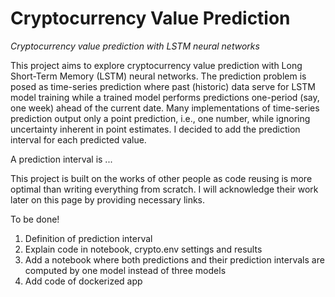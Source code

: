 # Cryptocurrency Value Prediction
*Cryptocurrency value prediction with LSTM neural networks*
 
This project aims to explore cryptocurrency value prediction with Long Short-Term Memory (LSTM) neural networks. The prediction problem is posed as time-series prediction where past (historic) data serve for LSTM model training while a trained model performs predictions one-period (say, one week) ahead of the current date. Many implementations of time-series prediction output only a point prediction, i.e., one number, while ignoring uncertainty inherent in point estimates. I decided to add the prediction interval for each predicted value. 

A prediction interval is ... 

This project is built on the works of other people as code reusing is more optimal than writing everything from scratch. I will acknowledge their work later on this page by providing necessary links.

To be done!
1. Definition of prediction interval
2. Explain code in notebook, crypto.env settings and results
3. Add a notebook where both predictions and their prediction intervals are computed by one model instead of three models
4. Add code of dockerized app 

